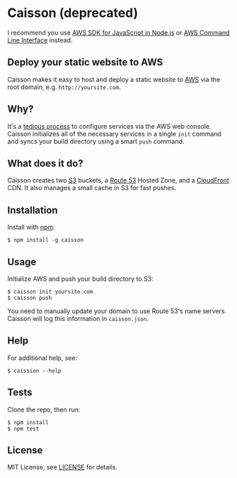 # Caisson (deprecated)

I recommend you use [AWS SDK for JavaScript in Node.js](https://aws.amazon.com/sdk-for-node-js/) or [AWS Command Line Interface](https://aws.amazon.com/cli/) instead.

## Deploy your static website to AWS

Caisson makes it easy to host and deploy a static website to [AWS](https://aws.amazon.com/) via the root domain, e.g. `http://yoursite.com`.

## Why?

It's a [tedious process](http://aws.typepad.com/aws/2012/12/root-domain-website-hosting-for-amazon-s3.html) to configure services via the AWS web console. Caisson initializes all of the necessary services in a single `init` command and syncs your build directory using a smart `push` command.

## What does it do?

Caisson creates two [S3](http://aws.amazon.com/s3/) buckets, a [Route 53](http://aws.amazon.com/route53/) Hosted Zone, and a [CloudFront](http://aws.amazon.com/cloudfront/) CDN. It also manages a small cache in S3 for fast pushes.

## Installation

Install with [npm](https://npmjs.org/package/caisson):

```
$ npm install -g caisson
```

## Usage

Initialize AWS and push your build directory to S3:

```
$ caisson init yoursite.com
$ caisson push
```

You need to manually update your domain to use Route 53's name servers. Caisson will log this information in `caisson.json`.

## Help

For additional help, see:

```
$ caission --help
```

## Tests

Clone the repo, then run:

```
$ npm install
$ npm test
```

## License

MIT License, see [LICENSE](https://github.com/christophercliff/caisson/blob/master/LICENSE.md) for details.
